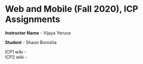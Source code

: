 # Web and Mobile (Fall 2020), ICP Assignments

**Instructor Name** - Vijaya Yeruva

**Student** - Shaon Borosha

ICP1 wiki -  
ICP2 wiki - 
